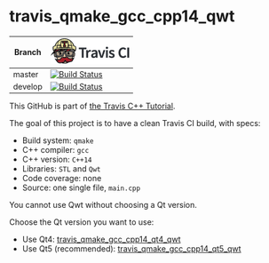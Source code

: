 # travis_qmake_gcc_cpp14_qwt

Branch|[![Travis CI logo](TravisCI.png)](https://travis-ci.org)
---|---
master|[![Build Status](https://travis-ci.org/richelbilderbeek/travis_qmake_gcc_cpp14_qwt.svg?branch=master)](https://travis-ci.org/richelbilderbeek/travis_qmake_gcc_cpp14_qwt)
develop|[![Build Status](https://travis-ci.org/richelbilderbeek/travis_qmake_gcc_cpp14_qwt.svg?branch=develop)](https://travis-ci.org/richelbilderbeek/travis_qmake_gcc_cpp14_qwt)

This GitHub is part of [the Travis C++ Tutorial](https://github.com/richelbilderbeek/travis_cpp_tutorial).

The goal of this project is to have a clean Travis CI build, with specs:
 * Build system: `qmake`
 * C++ compiler: `gcc`
 * C++ version: `C++14`
 * Libraries: `STL` and `Qwt`
 * Code coverage: none
 * Source: one single file, `main.cpp`

You cannot use Qwt without choosing a Qt version.

Choose the Qt version you want to use:

 * Use Qt4: [travis_qmake_gcc_cpp14_qt4_qwt](https://www.github.com/richelbilderbeek/travis_qmake_gcc_cpp14_qt4_qwt)
 * Use Qt5 (recommended): [travis_qmake_gcc_cpp14_qt5_qwt](https://www.github.com/richelbilderbeek/travis_qmake_gcc_cpp14_qt5_qwt)
